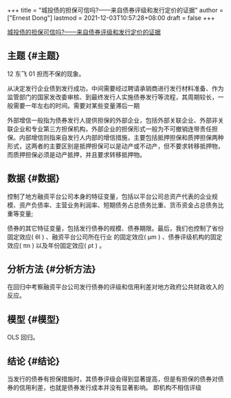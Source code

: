 +++
title = "城投债的担保可信吗?——来自债券评级和发行定价的证据"
author = ["Ernest Dong"]
lastmod = 2021-12-03T10:57:28+08:00
draft = false
+++

[城投债的担保可信吗?——来自债券评级和发行定价的证据](/ox-hugo/城投债的担保可信吗_——来自债券评级和发行定价的证据_钟辉勇.pdf)


## 主题 {#主题}

12 东飞 01 担而不保的现象。

从决定发行企业债到发行成功，中间需要经过聘请承销商进行发行材料准备、作为监管部门的国家发改委审核、到最终发行人实施债券发行等流程，其周期较长，一般需要一年左右的时间。需要对某些变量滞后一期

外部增信一般指为债券发行人提供担保的外部企业，包括外部关联企业、外部非关联企业和专业第三方担保机构，外部企业的担保形式一般为不可撤销连带责任担保。内部增信则指来自发行人内部的增信措施，主要包括抵押担保和质押担保两种形式，这两者的主要区别是抵押担保可以是动产或不动产，但不要求转移抵押物，而质押担保必须是动产抵押，并且要求转移抵押物。


## 数据 {#数据}

控制了地方融资平台公司本身的特征变量，包括以平台公司总资产代表的企业规模、资产负债率、主营业务利润率、短期债务占总债务比重、货币资金占总债务比重等变量;

债券的其它特征变量，包括发行债券的规模、债券期限。最后，我们也控制了省份固定效应( θl ) 、融资平台公司所在行业 的固定效应( μm ) 、债券评级机构的固定效应( πn ) 以及年份固定效应( ρt ) 。


## 分析方法 {#分析方法}

在回归中考察融资平台公司发行债券的评级和信用利差对地方政府公共财政收入的反应。


## 模型 {#模型}

OLS 回归。


## 结论 {#结论}

当发行的债券有担保措施时，其债券评级会得到显著提高，但是有担保的债券对债券的信用利差，也就是债券发行成本并没有显著影响。
即机构不相信评级